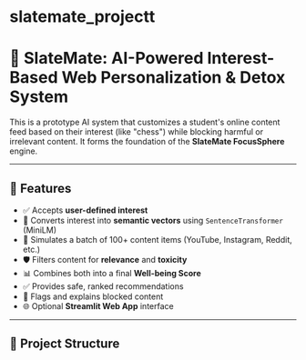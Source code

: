 # slatemate_projectt
# 🎯 SlateMate: AI-Powered Interest-Based Web Personalization & Detox System

This is a prototype AI system that customizes a student's online content feed based on their interest (like "chess") while blocking harmful or irrelevant content. It forms the foundation of the **SlateMate FocusSphere** engine.

---

## 🌟 Features

- ✅ Accepts **user-defined interest**
- 🧠 Converts interest into **semantic vectors** using `SentenceTransformer` (MiniLM)
- 📡 Simulates a batch of 100+ content items (YouTube, Instagram, Reddit, etc.)
- 🛡️ Filters content for **relevance** and **toxicity**
- 📊 Combines both into a final **Well-being Score**
- ✅ Provides safe, ranked recommendations
- 🚫 Flags and explains blocked content
- 🌐 Optional **Streamlit Web App** interface

---

## 📁 Project Structure

